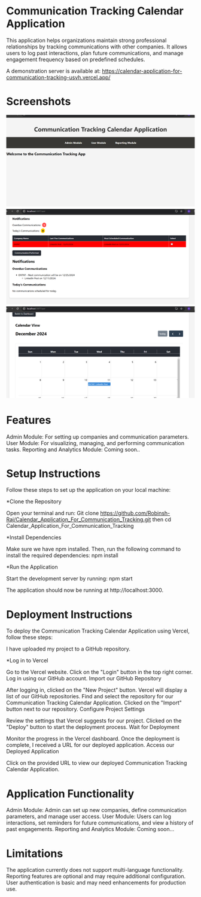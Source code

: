 # Communication Tracking Calendar Application

This application helps organizations maintain strong professional relationships by tracking communications with other companies. It allows users to log past interactions, plan future communications, and manage engagement frequency based on predefined schedules.

A demonstration server is available at: https://calendar-application-for-communication-tracking-usvh.vercel.app/

# Screenshots
<img src = "https://github.com/Robinsh-Raj/Calendar_Application_For_Communication_Tracking-/blob/main/CCTA.png" alt="first"> 

# Features

Admin Module: For setting up companies and communication parameters.
User Module: For visualizing, managing, and performing communication tasks.
Reporting and Analytics Module: Coming soon..

# Setup Instructions

Follow these steps to set up the application on your local machine:

*Clone the Repository

Open your terminal and run:
Git clone https://github.com/Robinsh-Raj/Calendar_Application_For_Communication_Tracking.git then
cd Calendar_Application_For_Communication_Tracking

*Install Dependencies

Make sure we have npm installed. Then, run the following command to install the required dependencies:
npm install

*Run the Application

Start the development server by running:
npm start

The application should now be running at http://localhost:3000.

# Deployment Instructions

To deploy the Communication Tracking Calendar Application using Vercel, follow these steps:

I have uploaded my project to a GitHub repository.

*Log in to Vercel

Go to the Vercel website.
Click on the "Login" button in the top right corner.
Log in using our GitHub account.
Import our GitHub Repository

After logging in, clicked on the "New Project" button.
Vercel will display a list of our GitHub repositories. Find and select the repository for our Communication Tracking Calendar Application.
Clicked on the "Import" button next to our repository.
Configure Project Settings

Review the settings that Vercel suggests for our project.
Clicked on the "Deploy" button to start the deployment process.
Wait for Deployment

Monitor the progress in the Vercel dashboard.
Once the deployment is complete, I received a URL for our deployed application.
Access our Deployed Application

Click on the provided URL to view our deployed Communication Tracking Calendar Application.

# Application Functionality
Admin Module: Admin can set up new companies, define communication parameters, and manage user access.
User Module: Users can log interactions, set reminders for future communications, and view a history of past engagements.
Reporting and Analytics Module: Coming soon...

# Limitations
The application currently does not support multi-language functionality.
Reporting features are optional and may require additional configuration.
User authentication is basic and may need enhancements for production use.
